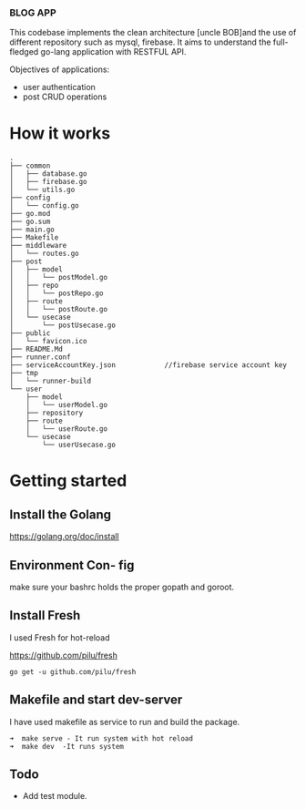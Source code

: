 

### BLOG APP


This codebase implements the clean architecture [uncle BOB]and the use of different repository such as mysql, firebase. It aims to understand the full-fledged go-lang application with RESTFUL API. 

Objectives of applications:
- user authentication
- post CRUD operations

# How it works
```
.
├── common                    
│   ├── database.go           
│   ├── firebase.go 
│   └── utils.go
├── config
│   └── config.go
├── go.mod                    
├── go.sum                    
├── main.go                   
├── Makefile
├── middleware                
│   └── routes.go            
├── post
│   ├── model
│   │   └── postModel.go
│   ├── repo
│   │   └── postRepo.go
│   ├── route
│   │   └── postRoute.go
│   └── usecase
│       └── postUsecase.go
├── public
│   └── favicon.ico
├── README.Md
├── runner.conf
├── serviceAccountKey.json            //firebase service account key
├── tmp
│   └── runner-build
└── user
    ├── model
    │   └── userModel.go
    ├── repository
    ├── route
    │   └── userRoute.go
    └── usecase
        └── userUsecase.go

```

# Getting started

## Install the Golang
https://golang.org/doc/install

## Environment Con- fig
make sure your bashrc holds the proper gopath and goroot.


## Install Fresh
I used  Fresh for hot-reload 

https://github.com/pilu/fresh
```
go get -u github.com/pilu/fresh
```

## Makefile and start dev-server
I have used makefile as service to run and build the package. 
```
➜  make serve - It run system with hot reload
➜  make dev  -It runs system  

```

## Todo
- Add test module. 
